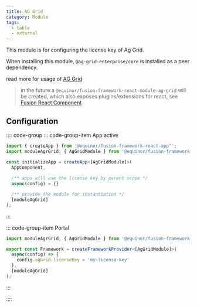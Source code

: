 ```yaml
---
title: AG Grid
category: Module
tags: 
  - table
  - external
---
```


<ModuleBadge module="module-ag-grid" />

This module is for configuring the license key of Ag Grid.

When installing this module, `@ag-grid-enterprise/core` is installed as a peer dependency.

read more for usage of [AG Grid](https://www.ag-grid.com/)

> in the future a `@equinor/fusion-framework-react-module-ag-grid` will be created, which also exposes 
> plugins/extensions for react, see [Fusion React Component](https://github.com/equinor/fusion-react-components)

## Configuration
:::: code-group
::: code-group-item App:active
```ts
import { createApp } from '@equinor/fusion-framework-react-app"';
import moduleAgrGrid, { AgGridModule } from '@equinor/fusion-framework-module-ag-grid';

const initializeApp = createApp<[AgGridModule]>(
  AppComponent,
  
  /** apps will use the license key by parent scope */
  async(config) = {}

  /** provide the module for instantiation */
  [moduleAgGrid]
);
```
:::

::: code-group-item Portal
```ts
import moduleAgrGrid, { AgGridModule } from '@equinor/fusion-framework-module-ag-grid';

export const Framework = createFrameworkProvider<[AgGridModule]>(
  async(config) => {
    config.agGrid.licenseKey = 'my-license-key'
  },
  [moduleAgGrid]
);
```
:::

::::
